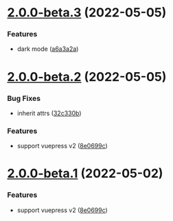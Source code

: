 # [2.0.0-beta.3](https://github.com/ntnyq/vuepress-plugin-social-share/compare/v2.0.0-beta.2...v2.0.0-beta.3) (2022-05-05)

### Features

-   dark mode ([a6a3a2a](https://github.com/ntnyq/vuepress-plugin-social-share/commit/a6a3a2a70d77f4558281a5629cc41edf5cc8618b))

# [2.0.0-beta.2](https://github.com/ntnyq/vuepress-plugin-social-share/compare/v1.2.0...v2.0.0-beta.2) (2022-05-05)

### Bug Fixes

-   inherit attrs ([32c330b](https://github.com/ntnyq/vuepress-plugin-social-share/commit/32c330b69c55d0ebc543276a012ddeff89377ffb))

### Features

-   support vuepress v2 ([8e0699c](https://github.com/ntnyq/vuepress-plugin-social-share/commit/8e0699c513c4eddceaa5747708ea193794d6dc33))

# [2.0.0-beta.1](https://github.com/ntnyq/vuepress-plugin-social-share/compare/v1.2.0...v2.0.0-beta.1) (2022-05-02)

### Features

-   support vuepress v2 ([8e0699c](https://github.com/ntnyq/vuepress-plugin-social-share/commit/8e0699c513c4eddceaa5747708ea193794d6dc33))
